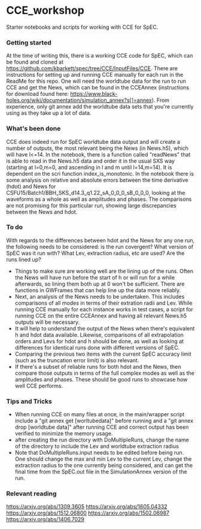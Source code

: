 # CCE_workshop
Starter notebooks and scripts for working with CCE for SpEC.

### Getting started
At the time of writing this, there is a working CCE code for SpEC, which can be found and cloned at https://github.com/kbarkett/spec/tree/CCE/InputFiles/CCE. 
There are instructions for setting up and running CCE manually for each run in the ReadMe for this repo. One will need 
the worldtube data for the run to run CCE and get the News, which can be found in the CCEAnnex (instructions for download found here: https://www.black-holes.org/wiki/documentation/simulation_annex?s[]=annex).
From experience, only git annex add the worldtube data sets that you're currently using as they take up a lot of data.

### What's been done
CCE does indeed run for SpEC worldtube data output and will create a number of outputs, the most relevant being the News (in News.h5), which will have l<=14.
In the notebook, there is a function called "readNews" that is able to read in the News.h5 data and order it in the usual SXS way (starting at l=0,m=0, and ascending in l and m until l=14,m=14). It is dependent on the scri function index_is_monotonic.
In the notebook there is some analysis on relative and absolute errors between the time derivative (hdot) and News for CSFU15/Batch1/BBH_SKS_d14.3_q1.22_sA_0_0_0_sB_0_0_0, looking at the waveforms as a whole as well as amplitudes and phases. The comparisons are not promising for this particular run, showing large discrepancies between the News and hdot.

### To do
With regards to the differences between hdot and the News for any one run, the following needs to be considered: is the run covergent? What version of SpEC was it run with? What Lev, extraction radius, etc are used? Are the runs lined up?
- Things to make sure are working well are the lining up of the runs. Often the News will have run before the start of h or will run for a while afterwards, so lining them both up at 0 won't be sufficient. There are functions in GWFrames that can help line up the data more reliably.
- Next, an analysis of the News needs to be undertaken. This includes comparisons of all modes in terms of their extration radii and Lev. While running CCE manually for each instance works in test cases, a script for running CCE on the entire CCEAnnex and having all relevant News.h5 outputs will be necessary.
- It will help to understand the output of the News when there's equivalent h and hdot data available. Likewise, comparisons of all extrapolation orders and Levs for hdot and h should be done, as well as looking at differences for identical runs done with different versions of SpEC. 
- Comparing the previous two items with the current SpEC accuracy limit (such as the truncation error limit) is also relevant.
- If there's a subset of reliable runs for both hdot and the News, then compare those outputs in terms of the full complex modes as well as the amplitudes and phases. These should be good runs to showcase how well CCE performs.

### Tips and Tricks
- When running CCE on many files at once, in the main/wrapper script include a "git annex get [worltubedata]" before running and a "git annex drop [worldtube data]" after running CCE and correct output has been verified to minimize the memory usage.
- after creating the run directory with DoMultipleRuns, change the name of the directory to include the Lev and worldtube extraction radius
- Note that DoMultipleRuns.input needs to be edited before being run. One should change the max and min Lev to the current Lev, change the extraction radius to the one currently being considered, and can get the final time from the SpEC.out file in the SimulationAnnex version of the run.

### Relevant reading
https://arxiv.org/abs/1309.3605 
https://arxiv.org/abs/1605.04332
https://arxiv.org/abs/1512.06800
https://arxiv.org/abs/1502.06987
https://arxiv.org/abs/1406.7029
